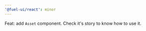 ```yaml
---
'@fuel-ui/react': minor
---
```


Feat: add `Asset` component. Check it's story to know how to use it.
